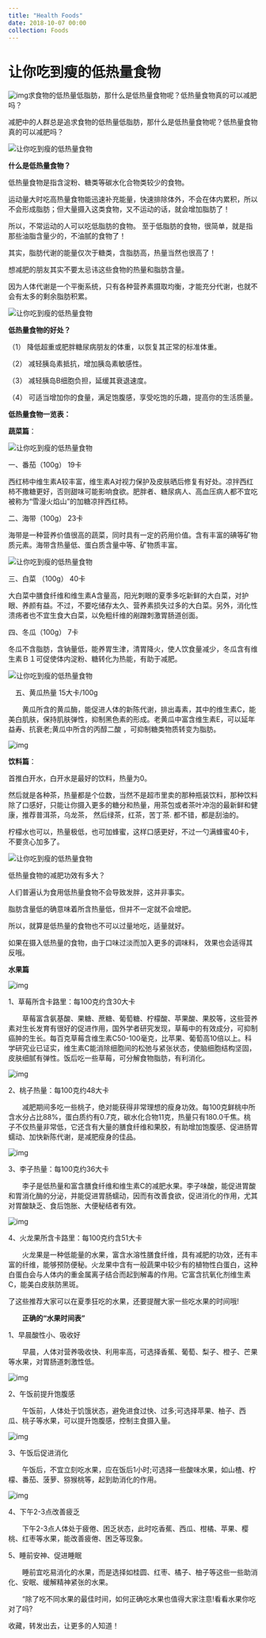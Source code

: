 ```yaml
---
title: "Health Foods"
date: 2018-10-07 00:00
collection: Foods
---
```


# 让你吃到瘦的低热量食物 #

![img](https://tvax4.sinaimg.cn/crop.39.0.407.407.50/005GabdQly1fi6jh2mylij30dr0drjsn.jpg)求食物的低热量低脂肪，那什么是低热量食物呢？低热量食物真的可以减肥吗？



减肥中的人群总是追求食物的低热量低脂肪，那什么是低热量食物呢？低热量食物真的可以减肥吗？

![让你吃到瘦的低热量食物](https://r.sinaimg.cn/large/article/330e0683ed7c49824c75a21bc2cca27e)

**什么是低热量食物？**

低热量食物是指含淀粉、糖类等碳水化合物类较少的食物。

运动量大时吃高热量食物能迅速补充能量，快速排除体外，不会在体内累积，所以不会形成脂肪；但大量摄入这类食物，又不运动的话，就会增加脂肪了！

所以，不常运动的人可以吃低脂肪的食物。 至于低脂肪的食物，很简单，就是指那些油脂含量少的，不油腻的食物了！

其实，脂肪代谢的能量仅次于糖类，含脂肪高，热量当然也很高了！

想减肥的朋友其实不要太忌讳这些食物的热量和脂肪含量。

因为人体代谢是一个平衡系统，只有各种营养素摄取均衡，才能充分代谢，也就不会有太多的剩余脂肪积累。

![让你吃到瘦的低热量食物](https://r.sinaimg.cn/large/article/f98aa7168c7d5a3bc823b60e5bcbf762)

**低热量食物的好处？**

（1） 降低超重或肥胖糖尿病朋友的体重，以恢复其正常的标准体重。

（2） 减轻胰岛素抵抗，增加胰岛素敏感性。

（3） 减轻胰岛B细胞负担，延缓其衰退速度。

（4） 可适当增加你的食量，满足饱腹感，享受吃饱的乐趣，提高你的生活质量。

**低热量食物一览表：**

**蔬菜篇**：

![让你吃到瘦的低热量食物](https://r.sinaimg.cn/large/article/52c00f3782a6a061d846c56eb85f0551)

一、番茄（100g） 19卡

西红柿中维生素A较丰富，维生素A对视力保护及皮肤晒后修复有好处。凉拌西红柿不撒糖更好，否则甜味可能影响食欲。肥胖者、糖尿病人、高血压病人都不宜吃被称为“雪漫火焰山”的加糖凉拌西红柿。

二、海带（100g） 23卡

海带是一种营养价值很高的蔬菜，同时具有一定的药用价值。含有丰富的碘等矿物质元素。海带含热量低、蛋白质含量中等、矿物质丰富。

![让你吃到瘦的低热量食物](https://r.sinaimg.cn/large/article/e7a784ce041751967b6738612438c079)

三、白菜 （100g） 40卡

大白菜中膳食纤维和维生素A含量高，阳光刺眼的夏季多吃新鲜的大白菜，对护眼、养颜有益。不过，不要吃储存太久、营养素损失过多的大白菜。另外，消化性溃疡者也不宜生食大白菜，以免粗纤维的剐蹭刺激胃肠道创面。

四、冬瓜（100g） 7卡

冬瓜不含脂肪，含钠量低，能养胃生津，清胃降火，使人饮食量减少，冬瓜含有维生素Ｂ１可促使体内淀粉、糖转化为热能，有助于减肥。

![让你吃到瘦的低热量食物](https://r.sinaimg.cn/large/article/680f822be593d2a371c172a77377eb24)

　五、黄瓜热量 15大卡/100g

　　黄瓜所含的黄瓜酶，能促进人体的新陈代谢，排出毒素，其中的维生素C，能美白肌肤，保持肌肤弹性，抑制黑色素的形成。老黄瓜中富含维生素E，可以延年益寿、抗衰老;黄瓜中所含的丙醇二酸 ，可抑制糖类物质转变为脂肪。



![img](https://r.sinaimg.cn/large/article/ed830266e2c4dc209be0b3e6e272720f)



**饮料篇**：

首推白开水，白开水是最好的饮料，热量为0。

然后就是各种茶，热量都是个位数，当然不是超市里卖的那种瓶装饮料，那种饮料除了口感好，只能让你摄入更多的糖分和热量，用茶包或者茶叶冲泡的最新鲜和健康，推荐普洱茶，乌龙茶， 然后绿茶，红茶，苦丁茶. 都不错，都是刮油的。

柠檬水也可以，热量极低，也可加蜂蜜，这样口感更好，不过一勺满蜂蜜40卡，不要贪心加多了。

![让你吃到瘦的低热量食物](https://r.sinaimg.cn/large/article/2358b40722f0c526eca7db10e27b43d7)

低热量食物的减肥功效有多大？

人们普遍认为食用低热量食物不会导致发胖，这并非事实。

脂肪含量低的确意味着所含热量低，但并不一定就不会增肥。

所以，就算是低热量的食物也不可以过量地吃，适量就好。

如果在摄入低热量的食物，由于口味过淡而加入更多的调味料， 效果也会适得其反哦。

**水果篇**

![img](https://r.sinaimg.cn/large/article/1da0f04eba4c33841a3c4021e62db20a)

1、草莓所含卡路里：每100克约含30大卡

　　草莓富含氨基酸、果糖、蔗糖、葡萄糖、柠檬酸、苹果酸、果胶等，这些营养素对生长发育有很好的促进作用，国外学者研究发现，草莓中的有效成分，可抑制癌肿的生长。每百克草莓含维生素C50-100毫克，比苹果、葡萄高10倍以上。科学研究业已证实，维生素C能消除细胞间的松弛与紧张状态，使脑细胞结构坚固，皮肤细腻有弹性。饭后吃一些草莓，可分解食物脂肪，有利消化。

![img](https://r.sinaimg.cn/large/article/d0af707fec96881ebf3d7251e2794c8a)

2、桃子热量：每100克约48大卡

　　减肥期间多吃一些桃子，绝对能获得非常理想的瘦身功效。每100克鲜桃中所含水分占比88%，蛋白质约有0.7克，碳水化合物11克，热量只有180.0千焦。桃子不仅热量非常低，它还含有大量的膳食纤维和果胶，有助增加饱腹感、促进肠胃蠕动、加快新陈代谢，是减肥瘦身的佳品。

![img](https://r.sinaimg.cn/large/article/755593fe1b887b7298adb0bfd566e154)

3、李子热量：每100克约36大卡

　　李子是低热量和富含膳食纤维和维生素C的减肥水果。李子味酸，能促进胃酸和胃消化酶的分泌，并能促进胃肠蠕动，因而有改善食欲，促进消化的作用，尤其对胃酸缺乏、食后饱胀、大便秘结者有效。

![img](https://r.sinaimg.cn/large/article/fc6afaef9ed2da793c01ddd39581765b)

4、火龙果所含卡路里：每100克约含51大卡

　　火龙果是一种低能量的水果，富含水溶性膳食纤维，具有减肥的功效，还有丰富的纤维，能够预防便秘。火龙果中含有一般蔬果中较少有的植物性白蛋白，这种白蛋白会与人体内的重金属离子结合而起到解毒的作用。它富含抗氧化剂维生素C，能美白皮肤防黑斑。

了这些推荐大家可以在夏季狂吃的水果，还要提醒大家一些吃水果的时间哦!

　　**正确的“水果时间表”**

1、早晨酸性小、吸收好

　　早晨，人体对营养吸收快、利用率高，可选择香蕉、葡萄、梨子、橙子、芒果等水果，对胃肠道刺激性低。

![img](https://r.sinaimg.cn/large/article/375ad21df1f9b0ceff6e86bd9d6a587b)

2、午饭前提升饱腹感

　　午饭前，人体处于饥饿状态，避免进食过快、过多;可选择苹果、柚子、西瓜、桃子等水果，可以提升饱腹感，控制主食摄入量。

![img](https://r.sinaimg.cn/large/article/3f824d562b43750374ddf3fef68abe22)

3、午饭后促进消化

　　午饭后，不宜立刻吃水果，应在饭后1小时;可选择一些酸味水果，如山楂、柠檬、番茄、菠萝、猕猴桃等，起到助消化的作用。

![img](https://r.sinaimg.cn/large/article/44eac53c57f11f4f3d5712d9d8d44bc7)

4、下午2-3点改善疲乏

　　下午2-3点人体处于疲倦、困乏状态，此时吃香蕉、西瓜、柑橘、苹果、樱桃、红枣等水果，能改善疲倦、困乏等现象。

5、睡前安神、促进睡眠

　　睡前宜吃易消化的水果，而是选择如桂圆、红枣、橘子、柚子等这些一些助消化、安眠、缓解精神紧张的水果。

　　“除了吃不同水果的最佳时间，如何正确吃水果也值得大家注意!看看水果你吃对了吗?

收藏，转发出去，让更多的人知道！
